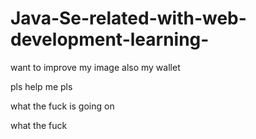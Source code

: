 
# Java-Se-related-with-web-development-learning-

want to improve my image also my wallet 

pls help me pls

what the fuck is going  on

what the fuck
